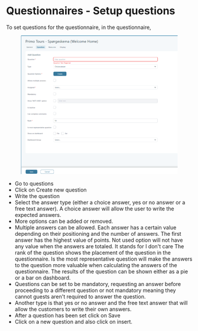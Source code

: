 # Questionnaires - Setup questions

To set questions for the questionnaire, in the questionnaire,&#x20;

<figure><img src="../../.gitbook/assets/image (3) (1) (1) (1) (1).png" alt=""><figcaption></figcaption></figure>

* Go to questions&#x20;
* Click on Create new question&#x20;
* Write the question&#x20;
* Select the answer type (either a choice answer, yes or no answer or a free text answer). A choice answer will allow the user to write the expected answers.&#x20;
* More options can be added or removed.&#x20;
* Multiple answers can be allowed. Each answer has a certain value depending on their positioning and the number of answers. The first answer has the highest value of points. Not used option will not have any value when the answers are totaled. It stands for I don't care The rank of the question shows the placement of the question in the questionnaire. Is the most representative question will make the answers to the question more valuable when calculating the answers of the questionnaire. The results of the question can be shown either as a pie or a bar on dashboard.&#x20;
* Questions can be set to be mandatory, requesting an answer before proceeding to a different question or not mandatory meaning they cannot guests aren't required to answer the question.&#x20;
* Another type is that yes or no answer and the free text answer that will allow the customers to write their own answers.&#x20;
* After a question has been set click on Save
* Click on  a new question and also click on insert.
